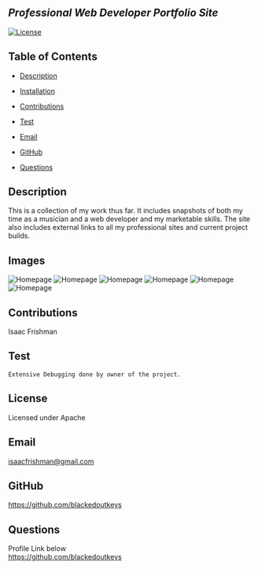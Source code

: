 
  
  ## *Professional Web Developer Portfolio Site*
  
  [![License](https://img.shields.io/badge/License-Apache%202.0-blue.svg)](https://opensource.org/licenses/Apache-2.0)
  
  ## Table of Contents

  * [Description](#Description) <br>

  * [Installation](#Installation) <br>

  * [Contributions](#Contributions) <br>

  * [Test](#Test) <br>

  * [Email](#Email) <br>

  * [GitHub](#Github) <br>

  * [Questions](#Questions) <br>

  ## Description

  This is a collection of my work thus far. It includes snapshots of both my time as a musician and a web developer and my marketable skills. The site also includes external links to all my professional sites and current project builds.

  ## Images

  ![Homepage]()
  ![Homepage]()
  ![Homepage]()
  ![Homepage]()
  ![Homepage]()
  ![Homepage]()
  

  ## Contributions
  Isaac Frishman

  ## Test
    Extensive Debugging done by owner of the project.

  ## License
  Licensed under Apache

  ## Email
  isaacfrishman@gmail.com

  ## GitHub
  https://github.com/blackedoutkeys <br>

  ## Questions 
  

  Profile Link below <br>
  https://github.com/blackedoutkeys <br>
